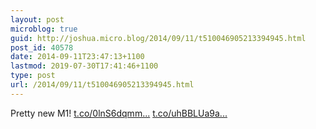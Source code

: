 ```yaml
---
layout: post
microblog: true
guid: http://joshua.micro.blog/2014/09/11/t510046905213394945.html
post_id: 40578
date: 2014-09-11T23:47:13+1100
lastmod: 2019-07-30T17:41:46+1100
type: post
url: /2014/09/11/t510046905213394945.html
---
```

Pretty new M1! [t.co/0lnS6dqmm...](http://t.co/0lnS6dqmmC) [t.co/uhBBLUa9a...](http://t.co/uhBBLUa9aU)
